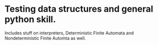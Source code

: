 # Testing data structures and general python skill.
Includes stuff on interpreters, Deterministic Finite Automata and Nondeterministic Finite Automta as well.
